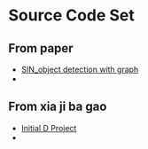 # Source Code Set
## From paper
* [SIN_object detection with graph]('www.baidu.com')
* 
## From xia ji ba gao
* [Initial D Project]('www.taobao.com')
* 
